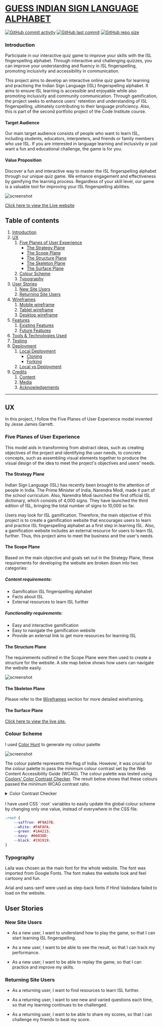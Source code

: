 # [GUESS INDIAN SIGN LANGUAGE ALPHABET](https://robizman.github.io/guess-indian-sign-lang-alphabet)

[![GitHub commit activity](https://img.shields.io/github/commit-activity/t/RoBizMan/guess-indian-sign-lang-alphabet)](https://github.com/RoBizMan/guess-indian-sign-lang-alphabet/commits/main)
[![GitHub last commit](https://img.shields.io/github/last-commit/RoBizMan/guess-indian-sign-lang-alphabet)](https://github.com/RoBizMan/guess-indian-sign-lang-alphabet/commits/main)
[![GitHub repo size](https://img.shields.io/github/repo-size/RoBizMan/guess-indian-sign-lang-alphabet)](https://github.com/RoBizMan/guess-indian-sign-lang-alphabet)

### Introduction

Participate in our interactive quiz game to improve your skills with the ISL fingerspelling alphabet. Through interactive and challenging quizzes, you can improve your understanding and fluency in ISL fingerspelling, promoting inclusivity and accessibility in communication.

This project aims to develop an interactive online quiz game for learning and practising the Indian Sign Language (ISL) fingerspelling alphabet. It aims to ensure ISL learning is accessible and enjoyable while also promoting inclusivity and community communication. Through gamification, the project seeks to enhance users' retention and understanding of ISL fingerspelling, ultimately contributing to their language proficiency. Also, this is part of the second portfolio project of the Code Institute course.

#### Target Audience ⁤

Our main target audience consists of people who want to learn ISL, including students, educators, interpreters, and friends or family members who use ISL. If you are interested in language learning and inclusivity or just want a fun and educational challenge, the game is for you.

#### Value Proposition ⁤

Discover a fun and interactive way to master the ISL fingerspelling alphabet through our unique quiz game. We enhance engagement and effectiveness by gamifying the learning process. Regardless of your skill level, our game is a valuable tool for improving your ISL fingerspelling abilities.

![screenshot](documentation/amiresponsive.png)

[Click here to view the Live website](https://robizman.github.io/guess-indian-sign-lang-alphabet)

## Table of contents

1. [Introduction](#introduction)
1. [UX](#ux)
    1. [Five Planes of User Experience](#five-planes-of-user-experience)
        * [The Strategy Plane](#the-strategy-plane)
        * [The Scope Plane](#the-scope-plane)
        * [The Structure Plane](#the-structure-plane)
        * [The Skeleton Plane](#the-skeleton-plane)
        * [The Surface Plane](#the-surface-plane)
    1. [Colour Scheme](#colour-scheme)
    1. [Typography](#typography)
1. [User Stories](#user-stories)
    1. [New Site Users](#new-site-users)
    1. [Returning Site Users](#returning-site-users)
1. [Wireframes](#wireframes)
    1. [Mobile wireframe](#mobile-wireframes)
    1. [Tablet wireframe](#tablet-wireframes)
    1. [Desktop wireframe](#desktop-wireframes)
1. [Features](#features)
    1. [Existing Features](#existing-features)
    1. [Future Features](#future-features)
1. [Tools & Technologies Used](#tools--technologies-used)
1. [Testing](#testing)
1. [Deployment](#deployment)
    1. [Local Deployment](#local-deployment)
        * [Cloning](#cloning)
        * [Forking](#forking)
    1. [Local vs Deployment](#local-vs-deployment)
1. [Credits](#credits)
    1. [Content](#content)
    1. [Media](#media)
    1. [Acknowledgements](#acknowledgements)
***

## UX

In this project, I follow the Five Planes of User Experience model invented by Jesse James Garrett.

### Five Planes of User Experience

This model aids in transforming from abstract ideas, such as creating objectives of the project and identifying the user needs, to concrete concepts, such as assembling visual elements together to produce the visual design of the idea to meet the project's objectives and users' needs.

#### The Strategy Plane

Indian Sign Language (ISL) has recently been brought to the attention of people in India. The Prime Minister of India, Narendra Modi, made it part of the school curriculum. Also, Narendra Modi launched the first official ISL dictionary, which consists of 4,000 signs. They have launched the third edition of ISL, bringing the total number of signs to 10,000 so far.

Users may look for ISL gamification. Therefore, the main objective of this project is to create a gamification website that encourages users to learn and practice ISL fingerspelling alphabet as a first step in learning ISL. Also, a gamification website includes an external resource for users to learn ISL further. Thus, this project aims to meet the business and the user's needs.

#### The Scope Plane

Based on the main objective and goals set out in the Strategy Plane, these requirements for developing the website are broken down into two categories:

##### Content requirements:
- Gamification ISL fingerspelling alphabet
- Facts about ISL
- External resources to learn ISL further

##### Functionality requirements:
- Easy and interactive gamification
- Easy to navigate the gamification website
- Provide an external link to get more resources for learning ISL

#### The Structure Plane

The requirements outlined in the Scope Plane were then used to create a structure for the website. A site map below shows how users can navigate the website easily.

![screenshot](documentation/structure_plane.png)

#### The Skeleton Plane

Please refer to the [Wireframes](#Wireframes) section for more detailed wireframing.

#### The Surface Plane

[Click here to view the live site.](https://robizman.github.io/guess-indian-sign-lang-alphabet)

### Colour Scheme

I used [Color Hunt](https://colorhunt.co/palette/f9a37b06038dfafafa1a4223#justCreated) to generate my colour palette

![screenshot](documentation/colour_palette.png)

The colour palette represents the flag of India. However, it was crucial for the colour palette to pass the minimum colour contrast set by the Web Content Accessibility Guide (WCAG). The colour palette was tested using [Coolors' Color Contrast Checker](https://coolors.co/contrast-checker/). The result below shows that these colours passed the minimum WCAG contrast ratio.

<details>
<summary>Color Contrast Checker</summary>

![screenshot](documentation/orange_black.png)
![screenshot](documentation/blue_white.png)
![screenshot](documentation/blue_yellow.png)
![screenshot](documentation/green_white.png)
</details>

<br>
I have used CSS `:root` variables to easily update the global colour scheme by changing only one value, instead of everywhere in the CSS file.

```css
:root {
    --saffron: #F9A37B;
    --white: #FAFAFA;
    --green: #1A4223;
    --navy: #06038D;
    --black: #191919;
}
```

### Typography

Laila was chosen as the main font for the whole website. The font was imported from Google Fonts. The font makes the website look and feel cartoony and fun.

Arial and sans-serif were used as step-back fonts if Hind Vadodara failed to load on the website.

## User Stories
### New Site Users

- As a new user, I want to understand how to play the game, so that I can start learning ISL fingerspelling.

- As a new user, I want to be able to see the result, so that I can track my performance.

- As a new user, I want to be able to replay the game, so that I can practice and improve my skills.

### Returning Site Users

- As a returning user, I want to find resources to learn ISL further.

- As a returning user, I want to see new and varied questions each time, so that my learning continues to be challenged.

- As a returning user, I want to be able to share my scores, so that I can challenge my friends to beat my score.